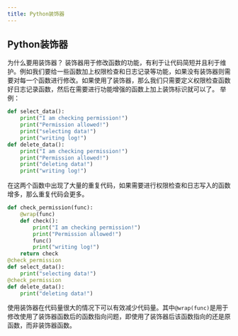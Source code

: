 ```yaml
---
title: Python装饰器
---
```

## Python装饰器
为什么要用装饰器？
装饰器用于修改函数的功能，有利于让代码简短并且利于维护。例如我们要给一些函数加上权限检查和日志记录等功能，如果没有装饰器则需要对每一个函数进行修改。如果使用了装饰器，那么我们只需要定义权限检查函数好日志记录函数，然后在需要进行功能增强的函数上加上装饰标识就可以了。
举例：
```python
def select_data():
	print("I am checking permission!")
	print("Permission allowed!")
	print("selecting data!")
	print("writing log!")
def delete_data():
	print("I am checking permission!")
	print("Permission allowed!")
	print("deleting data!")
	print("writing log!")
```
在这两个函数中出现了大量的重复代码，如果需要进行权限检查和日志写入的函数增多，那么重复代码会更多。
```python
def check_permission(func):
	@wrap(func)
	def check():
		print("I am checking permission!")
		print("Permission allowed!")
		func()
		print("writing log!")
	return check
@check_permission
def select_data():
	print("selecting data!")
@check_permission
def delete_data():
	print("deleting data!")
```
使用装饰器在代码量很大的情况下可以有效减少代码量。其中`@wrap(func)`是用于修改使用了装饰器函数后的函数指向问题，即使用了装饰器后该函数指向的还是原函数，而非装饰器函数。
